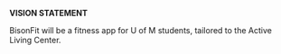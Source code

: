 **VISION STATEMENT**

BisonFit will be a fitness app for U of M students, tailored to the Active Living Center.

